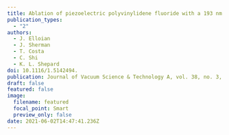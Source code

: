 ```yaml
---
title: Ablation of piezoelectric polyvinylidene fluoride with a 193 nm excimer laser
publication_types:
  - "2"
authors:
  - J. Elloian
  - J. Sherman
  - T. Costa
  - C. Shi
  - K. L. Shepard
doi: 10.1116/1.5142494.
publication: Journal of Vacuum Science & Technology A, vol. 38, no. 3, p. 033202, 2020
draft: false
featured: false
image:
  filename: featured
  focal_point: Smart
  preview_only: false
date: 2021-06-02T14:47:41.236Z
---
```

